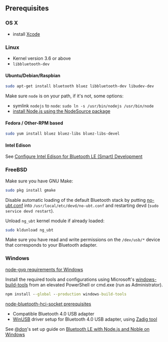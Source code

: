 ## Prerequisites

### OS X

* install [Xcode](https://itunes.apple.com/ca/app/xcode/id497799835?mt=12)

### Linux

* Kernel version 3.6 or above
* `libbluetooth-dev`

#### Ubuntu/Debian/Raspbian

```sh
sudo apt-get install bluetooth bluez libbluetooth-dev libudev-dev
```

Make sure `node` is on your path, if it's not, some options:

* symlink `nodejs` to `node`: `sudo ln -s /usr/bin/nodejs /usr/bin/node`
* [install Node.js using the NodeSource package](https://nodejs.org/en/download/package-manager/#debian-and-ubuntu-based-linux-distributions)

#### Fedora / Other-RPM based

```sh
sudo yum install bluez bluez-libs bluez-libs-devel
```

#### Intel Edison

See
[Configure Intel Edison for Bluetooth LE (Smart) Development](http://rexstjohn.com/configure-intel-edison-for-bluetooth-le-smart-development/)

### FreeBSD

Make sure you have GNU Make:

```sh
sudo pkg install gmake
```

Disable automatic loading of the default Bluetooth stack by putting
[no-ubt.conf](https://gist.github.com/myfreeweb/44f4f3e791a057bc4f3619a166a03b87)
into `/usr/local/etc/devd/no-ubt.conf` and restarting devd (`sudo service devd
restart`).

Unload `ng_ubt` kernel module if already loaded:

```sh
sudo kldunload ng_ubt
```

Make sure you have read and write permissions on the `/dev/usb/*` device that
corresponds to your Bluetooth adapter.

### Windows

[node-gyp requirements for Windows](https://github.com/TooTallNate/node-gyp#installation)

Install the required tools and configurations using Microsoft's
[windows-build-tools](https://github.com/felixrieseberg/windows-build-tools)
from an elevated PowerShell or cmd.exe (run as Administrator).

```cmd
npm install --global --production windows-build-tools
```

[node-bluetooth-hci-socket prerequisites](https://github.com/sandeepmistry/node-bluetooth-hci-socket#windows)

* Compatible Bluetooth 4.0 USB adapter
* [WinUSB](<https://msdn.microsoft.com/en-ca/library/windows/hardware/ff540196(v=vs.85).aspx>)
  driver setup for Bluetooth 4.0 USB adapter, using
  [Zadig tool](http://zadig.akeo.ie/)

See [@don](https://github.com/don)'s set up guide on
[Bluetooth LE with Node.js and Noble on Windows](https://www.youtube.com/watch?v=mL9B8wuEdms&feature=youtu.be&t=1m46s)
